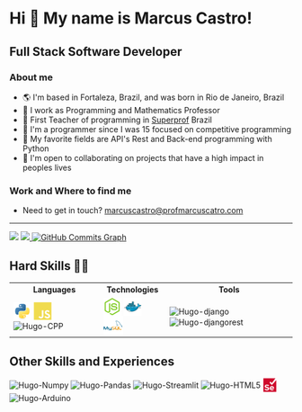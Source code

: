 # Hi 👋 My name is Marcus Castro!

## Full Stack Software Developer
  
 ### About me
 
 * 🌎 I'm based in Fortaleza, Brazil, and was born in Rio de Janeiro, Brazil
 * 🚀 I work as Programming and Mathematics Professor
 * 🥇 First Teacher of programming in [Superprof](https://www.superprof.com.br/medalhista-olimpiadas-internacionais-robotica-aprenda-programacao-para-alcancar-seu-proximo-nivel-maneira-clara-eficiente.html) Brazil 
 * 🌱 I'm a programmer since I was 15 focused on competitive programming
 * 🧠 My favorite fields are API's Rest and Back-end programming with Python
 * 🤝 I'm open to collaborating on projects that have a high impact in peoples lives

 ### Work and Where to find me
 
 * Need to get in touch? [marcuscastro@profmarcuscatro.com](marcuscastro@profmarcuscatro.com) 


 
 <hr>
 
 <div style="align = center" >
<!--    <img height="140em" src="https://github-readme-stats.vercel.app/api?username=OMarcusCastro&show_icons=true&theme=tokyonight&include_all_commits=true&count_private=false&hide_border=true&hide_rank=true&hide=commits&custom_title=Stats"/> -->
   <img height="140em" src="https://github-readme-stats.vercel.app/api/top-langs/?username=OMarcusCastro&layout=compact&langs_count=7&theme=tokyonight&exclude_repo=beecrowd-solutions&hide_border=true&hide=makefile"/> 

  <a href="github.com/OMarcusCastro">
    <img height="250em" src="http://github-readme-streak-stats.herokuapp.com?user=OMarcusCastro&theme=tokyonight&hide_border=true&fire=FF00E9"/>
  </a>
  <a href="github.com/OMarcusCastro">
   <img height="260em" src="https://github-readme-activity-graph.vercel.app/graph?username=OMarcusCastro&theme=github&hide_border=true&bg_color=1A1B27&color=628FDA&line=2BAEAE&point=FE00E8&custom_title=Commits%20Graph" alt="GitHub Commits Graph" /> 
 </a>
</div>

## Hard Skills 🧑‍💻

<div style="display: inline_block; align = center">
  <table>
    <tr>
      <th> Languages </th>
      <th> Technologies </th>
     <th> Tools </th>
    </tr>
    <tr>
      <td>
        <img align="center" alt="Hugo-Python" height="32" src="https://raw.githubusercontent.com/devicons/devicon/master/icons/python/python-original.svg"> 
        <img align="center" alt="Hugo-JS" height="32" src="https://raw.githubusercontent.com/devicons/devicon/master/icons/javascript/javascript-plain.svg">
        <img align="center" alt="Hugo-CPP" height="32" src="https://user-images.githubusercontent.com/42747200/46140125-da084900-c26d-11e8-8ea7-c45ae6306309.png">
      </td>
      <td>
        <img align="center" alt="Hugo-NodeJs" height="32" src="https://raw.githubusercontent.com/devicons/devicon/master/icons/nodejs/nodejs-original.svg">
        <img align="center" alt="Hugo-Docker" height="32" src="https://raw.githubusercontent.com/devicons/devicon/master/icons/docker/docker-original.svg">
        <img align="center" alt="Hugo-MySQL" height="35" src="https://raw.githubusercontent.com/devicons/devicon/master/icons/mysql/mysql-original-wordmark.svg">
      </td>
     <td>
         <img align="center" alt="Hugo-django" height="30" src="https://icon.icepanel.io/Technology/svg/Django.svg">
         <img align="center" alt="Hugo-djangorest" height="40" src="https://icon.icepanel.io/Technology/svg/Django-REST.svg">
     </td>
    </tr>
 </table> 
 
  
</div>
 
 ## Other Skills and Experiences
 <span>

  <img align="center" alt="Hugo-Numpy" height="25" src="https://cdn.jsdelivr.net/gh/devicons/devicon/icons/numpy/numpy-original.svg" />
  <img align="center" alt="Hugo-Pandas" height="25" src="https://icon.icepanel.io/Technology/svg/Pandas.svg" />
  <img align="center" alt="Hugo-Streamlit" height="25" src="https://icon.icepanel.io/Technology/svg/Streamlit.svg" />
  <img align="center" alt="Hugo-HTML5" width="25" src="https://raw.githubusercontent.com/danielcranney/readme-generator/main/public/icons/skills/html5-colored.svg"/>
  <img align="center" alt="Hugo-Selenium" height="25" src="https://raw.githubusercontent.com/devicons/devicon/master/icons/selenium/selenium-original.svg">
  <img align="center" alt="Hugo-Arduino" height="25" src="https://cdn.jsdelivr.net/gh/devicons/devicon/icons/arduino/arduino-original.svg" />
 
</span>
